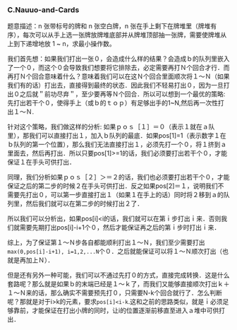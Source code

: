 ### C.Nauuo-and-Cards

题意描述：n 张带标号的牌和 n 张空白牌，n 张在手上剩下在牌堆里（牌堆有序），每次可以从手上选一张牌放牌堆底部并从牌堆顶部抽一张牌，需要使牌堆从上到下递增地放 1 ~ n，求最小操作数。

我们首先想：如果我们打出一张０，会造成什么样的结果？会造成ｂ的队列里嵌入了一个０，而这个０会导致我们想要将它排除去，必定需要再打Ｎ个回合才行．而再打Ｎ个回合意味着什么？意味着我们可以在这Ｎ个回合里面顺次将１～Ｎ（如果我们有的话）打出去，直接得到最终的状态．因此我们不轻易打出０，因为一旦打出０之后就＂前功尽弃＂，至少要再等Ｎ个回合．所以可以想到一个最优的策略:先打出若干个０，使得手上（或ｂ的ｔｏｐ）有足够出手的1~N,然后再一次性打出１～Ｎ.

针对这个策略，我们做这样的分析: 如果ｐｏｓ［１］＝０（表示１就在ａ队里），那我们可以直接打出１，加入ｂ队列的最底．如果pos[1]=1（表示数字１在ｂ队列的第一个位置），那么我们无法直接打出１，必须先打一个０，将１挤到ａ里面去，然后再打出．所以只要pos[1]>=1的话，我们必须要打出若干个０，才能保证１在手头可供打出．

同理，我们分析如果ｐｏｓ［２］＞＝２的话，我们也必须要打出若干个０，才能保证之后的第二步的时候２在手头可供打出．反之如果pos[2]＝１，说明我们不需要先打出０，可以第一步直接打出１（如果１在手上的话）同时将２移到ａ的队列里，然后我们就可以在第二步的时候打出２了．

所以我们可以分析出，如果pos[i]<i的话，我们就可以在第ｉ步打出ｉ来．否则我们就需要先期打出pos[i]-i+1个０，然后才能保证再之后的第ｉ步时打出ｉ来．

综上，为了保证第１～Ｎ步各自都能顺利打出１～Ｎ，我们至少需要打出```max(0,pos[i]-i+1), i=1,2,...N```个０．之后就能保证可以将１～Ｎ顺次打出（也就是再加上Ｎ）．

但是还有另外一种可能，我们可以不通过先打０的方式，直接完成转换．这是什么套路呢？那么就是如果ｂ的末端已经是１～ｋ了，而我们又能够直接顺次打出ｋ＋１～Ｎ来的话，那么确实不需要预先打０，只需要N-k个回合就行了．怎么判断呢？那就是对于i>k的元素，要求```pos[i]<i-k```.这和之前的思路类似，就是ｉ必须足够靠前，才能保证在打出小牌的同时，让i的位置逐渐前移直至进入ａ堆中可供打出．
